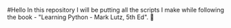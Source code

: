 #Hello
In this repository I will be putting all the scripts I make while following the book - "Learning Python - Mark Lutz, 5th Ed". :see_no_evil:
